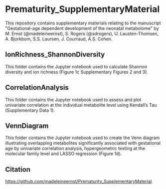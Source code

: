 # Prematurity_SupplementaryMaterial


This repository contains supplementary materials relating to the manuscript 
"Gestational-age dependent development of the neonatal metabolome" by M. Ernst (@madeleineernst), 
S. Rogers (@sdrogers), U. Lausten-Thomsen, A. Bjorkbom, S.S. Laursen, J. Courraud, A.S. Cohen.


## IonRichness_ShannonDiversity

This folder contains the Jupyter notebook used to calculate Shannon diversity and ion richness (Figure 1c Supplementary Figures 2 and 3).

## CorrelationAnalysis

This folder contains the Jupyter notebook used to assess and plot univariate correlation at the individual metabolite level using Kendall’s Tau (Supplementary Data 1). 

## VennDiagram

This folder contains the Jupyter notebook used to create the Venn diagram illustrating overlapping metabolites significantly associated with gestational age by univariate correlation analysis, hypergeometric testing at the molecular family level and LASSO regression (Figure 1d).


## Citation

https://github.com/madeleineernst/Prematurity_SupplementaryMaterial.